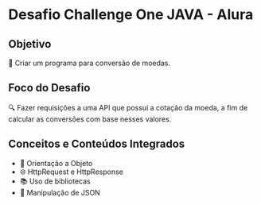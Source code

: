 # Desafio Challenge One JAVA - Alura

## Objetivo
🎯 Criar um programa para conversão de moedas.

## Foco do Desafio
🔍 Fazer requisições a uma API que possui a cotação da moeda, a fim de calcular as conversões com base nesses valores.

## Conceitos e Conteúdos Integrados
- 🧩 Orientação a Objeto
- 🌐 HttpRequest e HttpResponse
- 📚 Uso de bibliotecas
- 📝 Manipulação de JSON
